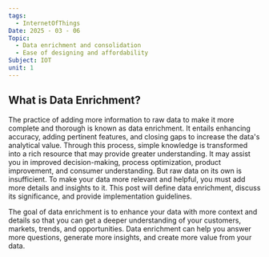 ```yaml
---
tags:
  - InternetOfThings
Date: 2025 - 03 - 06
Topic:
  - Data enrichment and consolidation
  - Ease of designing and affordability
Subject: IOT
unit: 1
---
```

## What is Data Enrichment?

The practice of adding more information to raw data to make it more complete and thorough is known as data enrichment. It entails enhancing accuracy, adding pertinent features, and closing gaps to increase the data's analytical value. Through this process, simple knowledge is transformed into a rich resource that may provide greater understanding. It may assist you in improved decision-making, process optimization, product improvement, and consumer understanding. But raw data on its own is insufficient. To make your data more relevant and helpful, you must add more details and insights to it. This post will define data enrichment, discuss its significance, and provide implementation guidelines.

The goal of data enrichment is to enhance your data with more context and details so that you can get a deeper understanding of your customers, markets, trends, and opportunities. Data enrichment can help you answer more questions, generate more insights, and create more value from your data.